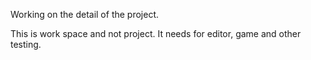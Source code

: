 Working on the detail of the project.

This is work space and not project. It needs for editor, game and other testing.